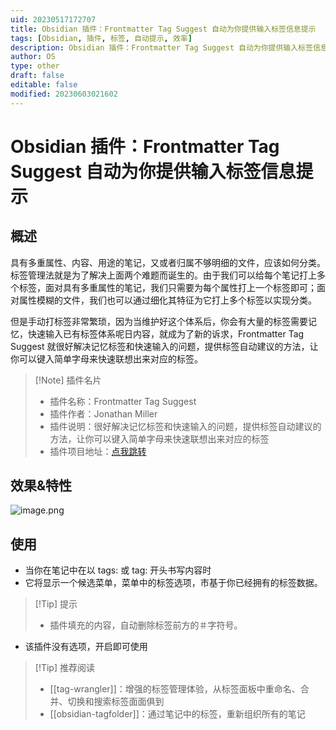 ```yaml
---
uid: 20230517172707
title: Obsidian 插件：Frontmatter Tag Suggest 自动为你提供输入标签信息提示
tags: [Obsidian, 插件, 标签, 自动提示, 效率]
description: Obsidian 插件：Frontmatter Tag Suggest 自动为你提供输入标签信息提示
author: OS
type: other
draft: false
editable: false
modified: 20230603021602
---
```


# Obsidian 插件：Frontmatter Tag Suggest 自动为你提供输入标签信息提示

## 概述

具有多重属性、内容、用途的笔记，又或者归属不够明细的文件，应该如何分类。标签管理法就是为了解决上面两个难题而诞生的。由于我们可以给每个笔记打上多个标签，面对具有多重属性的笔记，我们只需要为每个属性打上一个标签即可；面对属性模糊的文件，我们也可以通过细化其特征为它打上多个标签以实现分类。

但是手动打标签非常繁琐，因为当维护好这个体系后，你会有大量的标签需要记忆，快速输入已有标签体系呢日内容，就成为了新的诉求，Frontmatter Tag Suggest 就很好解决记忆标签和快速输入的问题，提供标签自动建议的方法，让你可以键入简单字母来快速联想出来对应的标签。

> [!Note] 插件名片
> - 插件名称：Frontmatter Tag Suggest
> - 插件作者：Jonathan Miller
> - 插件说明：很好解决记忆标签和快速输入的问题，提供标签自动建议的方法，让你可以键入简单字母来快速联想出来对应的标签
> - 插件项目地址：[点我跳转](https://github.com/jmilldotdev/obsidian-frontmatter-tag-suggest)

## 效果&特性

![image.png](https://cdn.pkmer.cn/images/20230517173425.png!pkmer)

## 使用

- 当你在笔记中在以 tags: 或 tag: 开头书写内容时
- 它将显示一个候选菜单，菜单中的标签选项，市基于你已经拥有的标签数据。

> [!Tip] 提示
> - 插件填充的内容，自动删除标签前方的＃字符号。

- 该插件没有选项，开启即可使用

> [!Tip] 推荐阅读
> - [[tag-wrangler]]：增强的标签管理体验，从标签面板中重命名、合并、切换和搜索标签面面俱到
> - [[obsidian-tagfolder]]：通过笔记中的标签，重新组织所有的笔记
